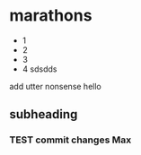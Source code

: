 # marathons

* 1
* 2
* 3
* 4
sdsdds

add utter nonsense
hello

## subheading
### TEST commit changes Max